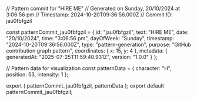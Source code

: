 // Pattern commit for "HIRE ME"
// Generated on Sunday, 20/10/2024 at 3:06:56 pm
// Timestamp: 2024-10-20T09:36:56.000Z
// Commit ID: jau0fbfgzil

const patternCommit_jau0fbfgzil = {
  id: "jau0fbfgzil",
  text: "HIRE ME",
  date: "20/10/2024",
  time: "3:06:56 pm",
  dayOfWeek: "Sunday",
  timestamp: "2024-10-20T09:36:56.000Z",
  type: "pattern-generation",
  purpose: "GitHub contribution graph pattern",
  coordinates: {
    x: 15,
    y: 4
  },
  metadata: {
    generatedAt: "2025-07-25T11:59:40.931Z",
    version: "1.0.0"
  }
};

// Pattern data for visualization
const patternData = {
  character: "H",
  position: 53,
  intensity: 1
};

export { patternCommit_jau0fbfgzil, patternData };
export default patternCommit_jau0fbfgzil;
